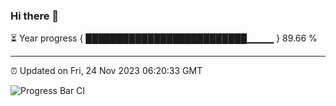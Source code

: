 ### Hi there 👋

⏳ Year progress { ██████████████████████████▁▁▁▁ } 89.66 %

---

⏰ Updated on Fri, 24 Nov 2023 06:20:33 GMT

![Progress Bar CI](https://github.com/liununu/liununu/workflows/Progress%20Bar%20CI/badge.svg)
